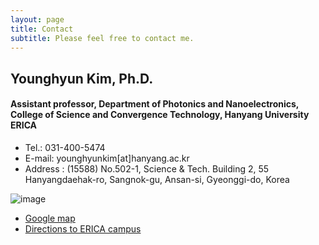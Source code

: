 ```yaml
---
layout: page
title: Contact
subtitle: Please feel free to contact me.
---
```


## Younghyun Kim, Ph.D.
#### Assistant professor, Department of Photonics and Nanoelectronics, College of Science and Convergence Technology, Hanyang University ERICA

- Tel.: 031-400-5474 
- E-mail: younghyunkim[at]hanyang.ac.kr
- Address : (15588) No.502-1, Science & Tech. Building 2, 55 Hanyangdaehak-ro, Sangnok-gu, Ansan-si, Gyeonggi-do, Korea     

![image](https://user-images.githubusercontent.com/32427749/105430800-b9165e00-5c97-11eb-9cf9-3915b577932f.png)   
- [Google map](https://www.google.com/maps/place/Ansan-si,+Sa+3(sam)-dong,+%ED%95%9C%EC%96%91%EB%8C%80%ED%95%99%EA%B5%90+%EC%A0%9C2%EA%B3%BC%ED%95%99%EA%B8%B0%EC%88%A0%EA%B4%80/@37.29851,126.837269,15z/data=!4m5!3m4!1s0x357b6eee748e36d9:0x9c70efb26fc4cf9f!8m2!3d37.2985095!4d126.8372685?hl=en-US)   
- [Directions to ERICA campus ](https://www.hanyang.ac.kr/web/www/map_erica)
